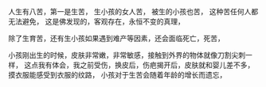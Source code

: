人生有八苦，第一是生苦，
生小孩的女人苦，
被生的小孩也苦，
这种苦任何人都无法避免，
这是佛发现的，客观存在，永恒不变的真理，

除了生育苦，还有生小孩如果遇到难产等因素，还会面临死亡，死苦，

小孩刚出生的时候，皮肤非常嫩，非常敏感，接触到外界的物体就像刀割尖刺一样，
这点我有体会，我之前受伤，换皮后，伤疤揭开后，皮肤就和婴儿差不多，摸衣服能感受到衣服的纹路，
小孩对于生苦会随着年龄的增长而遗忘，